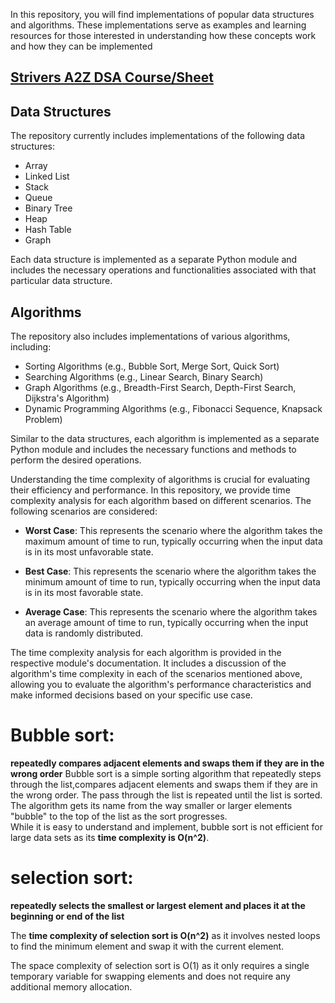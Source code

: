 In this repository, you will find implementations of popular data structures and algorithms. These implementations serve as examples and learning resources for those interested in understanding how these concepts work and how they can be implemented

## [Strivers A2Z DSA Course/Sheet](https://takeuforward.org/strivers-a2z-dsa-course/strivers-a2z-dsa-course-sheet-2/)

## Data Structures

The repository currently includes implementations of the following data structures:

- Array
- Linked List
- Stack
- Queue
- Binary Tree
- Heap
- Hash Table
- Graph

Each data structure is implemented as a separate Python module and includes the necessary operations and functionalities associated with that particular data structure.

## Algorithms

The repository also includes implementations of various algorithms, including:

- Sorting Algorithms (e.g., Bubble Sort, Merge Sort, Quick Sort)
- Searching Algorithms (e.g., Linear Search, Binary Search)
- Graph Algorithms (e.g., Breadth-First Search, Depth-First Search, Dijkstra's Algorithm)
- Dynamic Programming Algorithms (e.g., Fibonacci Sequence, Knapsack Problem)

Similar to the data structures, each algorithm is implemented as a separate Python module and includes the necessary functions and methods to perform the desired operations.

Understanding the time complexity of algorithms is crucial for evaluating their efficiency and performance. In this repository, we provide time complexity analysis for each algorithm based on different scenarios. The following scenarios are considered:

- **Worst Case**: This represents the scenario where the algorithm takes the maximum amount of time to run, typically occurring when the input data is in its most unfavorable state.

- **Best Case**: This represents the scenario where the algorithm takes the minimum amount of time to run, typically occurring when the input data is in its most favorable state.

- **Average Case**: This represents the scenario where the algorithm takes an average amount of time to run, typically occurring when the input data is randomly distributed.

The time complexity analysis for each algorithm is provided in the respective module's documentation. It includes a discussion of the algorithm's time complexity in each of the scenarios mentioned above, allowing you to evaluate the algorithm's performance characteristics and make informed decisions based on your specific use case.

# **Bubble sort:** 
**repeatedly compares adjacent elements and swaps them if they are in the wrong order**
Bubble sort is a simple sorting algorithm that repeatedly steps through the list,compares adjacent elements and swaps them if they are in the wrong order. The pass through the list is repeated until the list is sorted. The algorithm gets its name from the way smaller or larger elements "bubble" to the top of the list as the sort progresses. 
<br>While it is easy to understand and implement, bubble sort is not efficient for large data sets as its **time complexity is O(n^2)**.

# **selection sort:** 
**repeatedly selects the smallest or largest element and places it at the beginning or end of the list**

The **time complexity of selection sort is O(n^2)** as it involves nested loops to find the minimum element and swap it with the current element.

The space complexity of selection sort is O(1) as it only requires a single temporary variable for swapping elements and does not require any additional memory allocation.



